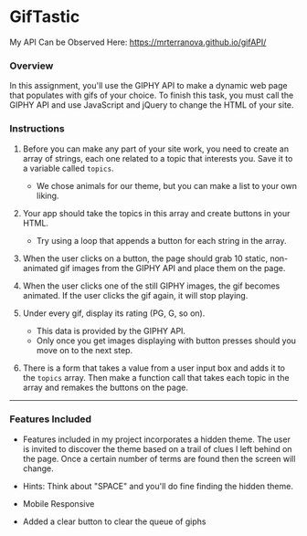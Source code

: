 # GifTastic

My API Can be Observed Here: https://mrterranova.github.io/gifAPI/

### Overview

In this assignment, you'll use the GIPHY API to make a dynamic web page that populates with gifs of your choice. To finish this task, you must call the GIPHY API and use JavaScript and jQuery to change the HTML of your site.

### Instructions

1. Before you can make any part of your site work, you need to create an array of strings, each one related to a topic that interests you. Save it to a variable called `topics`.

   * We chose animals for our theme, but you can make a list to your own liking.

2. Your app should take the topics in this array and create buttons in your HTML.
   * Try using a loop that appends a button for each string in the array.

3. When the user clicks on a button, the page should grab 10 static, non-animated gif images from the GIPHY API and place them on the page.

4. When the user clicks one of the still GIPHY images, the gif becomes animated. If the user clicks the gif again, it will stop playing.

5. Under every gif, display its rating (PG, G, so on).
   * This data is provided by the GIPHY API.
   * Only once you get images displaying with button presses should you move on to the next step.

6. There is a form that takes a value from a user input box and adds it to the `topics` array. Then make a function call that takes each topic in the array and remakes the buttons on the page.

- - -
### Features Included
   
  * Features included in my project incorporates a hidden theme. The user is invited to discover the theme based on a trail of clues I left behind on the page. Once a certain number of terms are found then the screen will change. 

  * Hints: Think about "SPACE" and you'll do fine finding the hidden theme.
  
  * Mobile Responsive
  
  * Added a clear button to clear the queue of giphs
